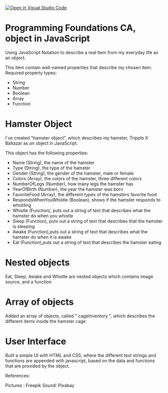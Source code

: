 [![Open in Visual Studio Code](https://classroom.github.com/assets/open-in-vscode-718a45dd9cf7e7f842a935f5ebbe5719a5e09af4491e668f4dbf3b35d5cca122.svg)](https://classroom.github.com/online_ide?assignment_repo_id=11259602&assignment_repo_type=AssignmentRepo)

# Programming Foundations CA, object in JavaScript

Using JavaScript Notation to describe a real item from my everyday life as an object.

This item contain well-named properties that describe my chosen item.
Required property types:

- String
- Number
- Boolean
- Array
- Function

# Hamster Object

I´ve created "hamster object", which describes my hamster, Tripple X Baltazar as an object in JavaScript.

This object has the following properties:

- Name (String), the name of the hamster
- Type (String), the type of the hamster
- Gender (String), the gender of the hamster, male or female
- Colors (Array), the colors of the hamster, three different colors
- NumberOfLegs (Number), how many legs the hamster has
- YearOfBirth (Number), the year the hamster was born
- FavoriteFood (Array), the different types of the hamsters favorite food
- RespondsWhenYouWhistle (Boolean), shows if the hamster responds to whistling
- Whistle (Function), puts out a string of text that describes what the hamster do when you whistle
- Sleep (Function), puts out a string of text that describes that the hamster is sleeping
- Awake (Function),puts out a string of text that describes what the hamster do when it is awake
- Eat (Function),puts out a string of text that describes the hamster eating

# Nested objects

Eat, Sleep, Awake and Whistle are nested objects which contains image source, and a function

# Array of objects

Added an array of objects, called " cageInventory ", which describes the different items inside the hamster cage

# User Interface

Built a simple UI with HTML and CSS, where the different text strings and functions are appended with javascript, based on the data and functions that are provided by the object.




References:

Pictures : Freepik
Sound: Pixabay
